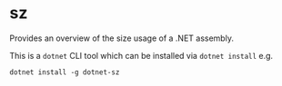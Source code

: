 # sz

Provides an overview of the size usage of a .NET assembly.

This is a `dotnet` CLI tool which can be installed via `dotnet install` e.g.

```
dotnet install -g dotnet-sz
```
